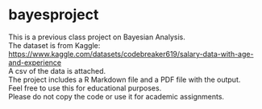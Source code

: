 # bayesproject
This is a previous class project on Bayesian Analysis.<br />
The dataset is from Kaggle: https://www.kaggle.com/datasets/codebreaker619/salary-data-with-age-and-experience <br />
A csv of the data is attached. <br />
The project includes a R Markdown file and a PDF file with the output. <br />
Feel free to use this for educational purposes. <br />
Please do not copy the code or use it for academic assignments.
